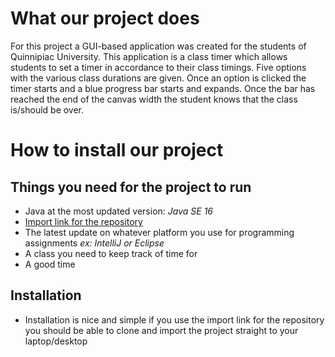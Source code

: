 # What our project does

For this project a GUI-based application was created for the students of Quinnipiac University. This application is a class timer which allows students to set a timer in accordance to their class timings. Five options with the various class durations are given. Once an option is clicked the timer starts and a blue progress bar starts and expands. Once the bar has reached the end of the canvas width the student knows that the class is/should be over.

# How to install our project 
## Things you need for the project to run 
- Java at the most updated version: _Java SE 16_
- [Import link for the repository](https://github.com/amandaqu18/ClassTimer.git) 
- The latest update on whatever platform you use for programming assignments _ex: IntelliJ or Eclipse_
- A class you need to keep track of time for 
- A good time 
## Installation 
- Installation is nice and simple if you use the import link for the repository you should be able to clone and import the project straight to your laptop/desktop
